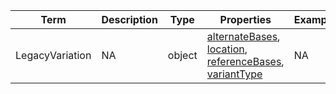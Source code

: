 |Term | Description | Type | Properties | Example | Enum|
| ---| ---| ---| ---| ---| --- |
| LegacyVariation | NA | object | [alternateBases](./alternateBases.md), [location](./location.md), [referenceBases](./referenceBases.md), [variantType](./variantType.md) | NA | NA|
